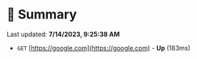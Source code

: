 # 📖 Summary
Last updated: **7/14/2023, 9:25:38 AM**

- `GET` [https://google.com](https://google.com) - **Up** (183ms)
